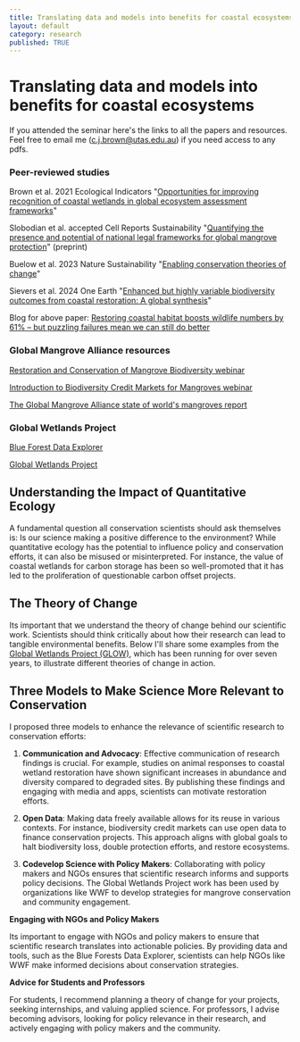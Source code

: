 ```yaml
---
title: Translating data and models into benefits for coastal ecosystems
layout: default
category: research
published: TRUE
---
```


# Translating data and models into benefits for coastal ecosystems

If you attended the seminar here's the links to all the papers and resources. Feel free to email me (c.j.brown@utas.edu.au) if you need access to any pdfs. 

### Peer-reviewed studies

Brown et al. 2021 Ecological Indicators "[Opportunities for improving recognition of coastal wetlands in global ecosystem assessment frameworks](https://doi.org/10.1016/j.ecolind.2021.107694)"

Slobodian et al. accepted Cell Reports Sustainability "[Quantifying the presence and potential of national legal frameworks for global mangrove protection](https://doi.org/10.2139/ssrn.4931651)" (preprint)

Buelow et al. 2023 Nature Sustainability "[Enabling conservation theories of change](https://doi.org/10.1038/s41893-023-01245-y)"

Sievers et al. 2024 One Earth "[Enhanced but highly variable biodiversity outcomes from coastal restoration: A global synthesis](https://doi.org/10.1016/j.oneear.2024.02.013)"

Blog for above paper: 
[Restoring coastal habitat boosts wildlife numbers by 61% – but puzzling failures mean we can still do better](https://theconversation.com/restoring-coastal-habitat-boosts-wildlife-numbers-by-61-but-puzzling-failures-mean-we-can-still-do-better-227231)

### Global Mangrove Alliance resources

[Restoration and Conservation of Mangrove Biodiversity webinar](https://www.youtube.com/watch?v=_ecq_jM9AaM&t=65s)

[Introduction to Biodiversity Credit Markets for Mangroves webinar](https://www.youtube.com/watch?v=h30Yr9UJgao&t=2s)

[The Global Mangrove Alliance state of world's mangroves report](https://www.mangrovealliance.org/mangrove-forests/)

### Global Wetlands Project 

[Blue Forest Data Explorer](www.globalwetlandsproject.org/tools)

[Global Wetlands Project](www.globalwetlandsproject.org)


## Understanding the Impact of Quantitative Ecology

A fundamental question all conservation scientists should ask themselves is: Is our science making a positive difference to the environment? While quantitative ecology has the potential to influence policy and conservation efforts, it can also be misused or misinterpreted. For instance, the value of coastal wetlands for carbon storage has been so well-promoted that it has led to the proliferation of questionable carbon offset projects.

## The Theory of Change

Its important that we understand the theory of change behind our scientific work. Scientists should think critically about how their research can lead to tangible environmental benefits. Below I'll share some examples from the [Global Wetlands Project (GLOW)](globalmangrovewatch.org), which has been running for over seven years, to illustrate different theories of change in action.

## Three Models to Make Science More Relevant to Conservation

I proposed three models to enhance the relevance of scientific research to conservation efforts:

1. **Communication and Advocacy**: Effective communication of research findings is crucial. For example, studies on animal responses to coastal wetland restoration have shown significant increases in abundance and diversity compared to degraded sites. By publishing these findings and engaging with media and apps, scientists can motivate restoration efforts.

2. **Open Data**: Making data freely available allows for its reuse in various contexts. For instance, biodiversity credit markets can use open data to finance conservation projects. This approach aligns with global goals to halt biodiversity loss, double protection efforts, and restore ecosystems.

3. **Codevelop Science with Policy Makers**: Collaborating with policy makers and NGOs ensures that scientific research informs and supports policy decisions. The Global Wetlands Project work has been used by organizations like WWF to develop strategies for mangrove conservation and community engagement.

**Engaging with NGOs and Policy Makers**

Its important to engage with NGOs and policy makers to ensure that scientific research translates into actionable policies. By providing data and tools, such as the Blue Forests Data Explorer, scientists can help NGOs like WWF make informed decisions about conservation strategies.

**Advice for Students and Professors**

For students, I recommend planning a theory of change for your projects, seeking internships, and valuing applied science. For professors, I advise becoming advisors, looking for policy relevance in their research, and actively engaging with policy makers and the community.

